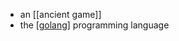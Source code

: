 - an [[ancient game]]
- the [[golang]] programming language

[//begin]: # "Autogenerated link references for markdown compatibility"
[golang]: golang.md "golang"
[//end]: # "Autogenerated link references"